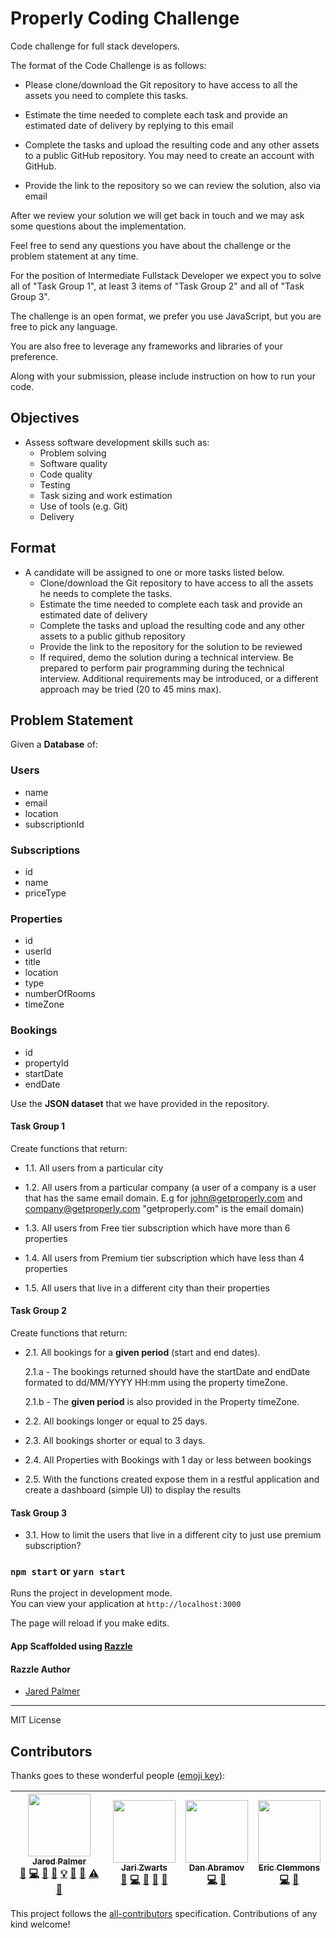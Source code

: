 # Properly Coding Challenge
Code challenge for full stack developers.

The format of the Code Challenge is as follows:

- Please clone/download the Git repository to have access to all the assets you need to complete this tasks.

- Estimate the time needed to complete each task and provide an estimated date of delivery by replying to this email

- Complete the tasks and upload the resulting code and any other assets to a public GitHub repository. You may need to create an account with GitHub.

- Provide the link to the repository so we can review the solution, also via email


After we review your solution we will get back in touch and we may ask some questions about the implementation.

Feel free to send any questions you have about the challenge or the problem statement at any time.


For the position of Intermediate Fullstack Developer we expect you to solve all of "Task Group 1", at least 3 items of "Task Group 2" and all of "Task Group 3".


The challenge is an open format, we prefer you use JavaScript, but you are free to pick any language.


You are also free to leverage any frameworks and libraries of your preference.

Along with your submission, please include instruction on how to run your code.
## Objectives
 - Assess software development skills such as:
    - Problem solving
    - Software quality
    - Code quality
    - Testing
    - Task sizing and work estimation
    - Use of tools (e.g. Git)
    - Delivery

## Format
 - A candidate will be assigned to one or more tasks listed below. 
    - Clone/download the Git repository to have access to all the assets he needs to complete the tasks.
    - Estimate the time needed to complete each task and provide an estimated date of delivery 
    - Complete the tasks and upload the resulting code and any other assets to a public github repository
    - Provide the link to the repository for the solution to be reviewed
    - If required, demo the solution during a technical interview. Be prepared to perform pair programming during the technical interview. Additional requirements may be introduced, or a different approach may be tried (20 to 45 mins max).

## Problem Statement

Given a **Database** of:
### Users
 - name
 - email
 - location
 - subscriptionId

### Subscriptions
 - id
 - name
 - priceType

### Properties
 - id
 - userId
 - title
 - location
 - type
 - numberOfRooms
 - timeZone

### Bookings

 - id
 - propertyId
 - startDate
 - endDate

Use the **JSON dataset** that we have provided in the repository. 

#### Task Group 1
Create functions that return:

 - 1.1. All users from a particular city

 - 1.2. All users from a particular company (a user of a company is a user that has the same email domain. E.g for john@getproperly.com and company@getproperly.com "getproperly.com" is the email domain)

 - 1.3. All users from Free tier subscription which have more than 6 properties

 - 1.4. All users from Premium tier subscription which have less than 4 properties

 - 1.5. All users that live in a different city than their properties

#### Task Group 2
Create functions that return:

 - 2.1. All bookings for a **given period** (start and end dates).
 
    2.1.a - The bookings returned should have the startDate and endDate formated to dd/MM/YYYY HH:mm using the property timeZone. 
    
    2.1.b - The **given period** is also provided in the Property timeZone.

- 2.2. All bookings longer or equal to 25 days.

- 2.3. All bookings shorter or equal to 3 days.

- 2.4. All Properties with Bookings with 1 day or less between bookings

- 2.5. With the functions created expose them in a restful application and create a dashboard (simple UI) to display the results

#### Task Group 3

 - 3.1. How to limit the users that live in a different city to just use premium subscription?

### `npm start` or `yarn start`

Runs the project in development mode.  
You can view your application at `http://localhost:3000`

The page will reload if you make edits.

#### App Scaffolded using [Razzle](https://github.com/jaredpalmer/razzle)

#### Razzle Author

* [Jared Palmer](https://twitter.com/jaredpalmer)

---

MIT License

## Contributors

Thanks goes to these wonderful people ([emoji key](https://github.com/kentcdodds/all-contributors#emoji-key)):

<!-- ALL-CONTRIBUTORS-LIST:START - Do not remove or modify this section -->

| [<img src="https://avatars2.githubusercontent.com/u/4060187?v=4" width="100px;"/><br /><sub>Jared Palmer</sub>](http://jaredpalmer.com)<br />[💬](#question-jaredpalmer 'Answering Questions') [💻](https://github.com/jaredpalmer/razzle/commits?author=jaredpalmer 'Code') [🎨](#design-jaredpalmer 'Design') [📖](https://github.com/jaredpalmer/razzle/commits?author=jaredpalmer 'Documentation') [💡](#example-jaredpalmer 'Examples') [🤔](#ideas-jaredpalmer 'Ideas, Planning, & Feedback') [👀](#review-jaredpalmer 'Reviewed Pull Requests') [⚠️](https://github.com/jaredpalmer/razzle/commits?author=jaredpalmer 'Tests') [🔧](#tool-jaredpalmer 'Tools') | [<img src="https://avatars3.githubusercontent.com/u/1415847?v=4" width="100px;"/><br /><sub>Jari Zwarts</sub>](https://jari.io)<br />[💬](#question-jariz 'Answering Questions') [💻](https://github.com/jaredpalmer/razzle/commits?author=jariz 'Code') [🤔](#ideas-jariz 'Ideas, Planning, & Feedback') [🔌](#plugin-jariz 'Plugin/utility libraries') [👀](#review-jariz 'Reviewed Pull Requests') | [<img src="https://avatars0.githubusercontent.com/u/810438?v=4" width="100px;"/><br /><sub>Dan Abramov</sub>](http://twitter.com/dan_abramov)<br />[💻](https://github.com/jaredpalmer/razzle/commits?author=gaearon 'Code') [🤔](#ideas-gaearon 'Ideas, Planning, & Feedback') | [<img src="https://avatars0.githubusercontent.com/u/15182?v=4" width="100px;"/><br /><sub>Eric Clemmons</sub>](http://ericclemmons.github.com/)<br />[💻](https://github.com/jaredpalmer/razzle/commits?author=ericclemmons 'Code') [🤔](#ideas-ericclemmons 'Ideas, Planning, & Feedback') |
| :-------------------------------------------------------------------------------------------------------------------------------------------------------------------------------------------------------------------------------------------------------------------------------------------------------------------------------------------------------------------------------------------------------------------------------------------------------------------------------------------------------------------------------------------------------------------------------------------------------------------------------------------------------------------: | :---------------------------------------------------------------------------------------------------------------------------------------------------------------------------------------------------------------------------------------------------------------------------------------------------------------------------------------------------------------------------------------------------: | :-----------------------------------------------------------------------------------------------------------------------------------------------------------------------------------------------------------------------------------------------------------------------------: | :-----------------------------------------------------------------------------------------------------------------------------------------------------------------------------------------------------------------------------------------------------------------------------------------: |


<!-- ALL-CONTRIBUTORS-LIST:END -->

This project follows the [all-contributors](https://github.com/kentcdodds/all-contributors) specification. Contributions of any kind welcome!
